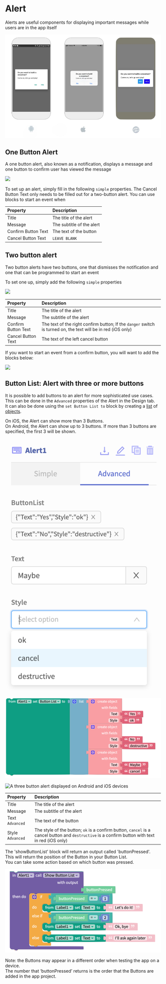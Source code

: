 # Alert

Alerts are useful components for displaying important messages while users are in the app itself

![Demonstration of how an Alert looks on Android, iOS and Web](.gitbook/assets/alertdemo.jpg)



## One Button Alert

A one button alert, also known as a notification, displays a message and one button to confirm user has viewed the message

![](.gitbook/assets/thunkable-docs-exhibits-15.png)

To set up an alert, simply fill in the following `simple` properties. The Cancel Button Text only needs to be filled out for a two-button alert. You can use blocks to start an event when

| Property | Description |
| :--- | :--- |
| Title | The title of the alert |
| Message | The subtitle of the alert |
| Confirm Button Text | The text of the button |
| Cancel Button Text | `LEAVE BLANK` |

## Two button alert

Two button alerts have two buttons, one that dismisses the notification and one that can be programmed to start an event

To set one up, simply add the following `simple` properties

![](.gitbook/assets/thunkable-docs-exhibits-14%20%282%29.png)

| Property | Description |
| :--- | :--- |
| Title | The title of the alert |
| Message | The subtitle of the alert |
| Confirm Button Text | The text of the right confirm button; If the `danger` switch is turned on, the text will be in red \(iOS only\) |
| Cancel Button Text | The text of the left cancel button |

If you want to start an event from a confirm button, you will want to add the blocks below:

![](.gitbook/assets/screen-shot-2018-06-26-at-3.56.11-pm.png)

## Button List: Alert with three or more buttons

It is possible to add buttons to an alert for more sophisticated use cases.  
This can be done in the `Advanced` properties of the Alert in the Design tab.  
It can also be done using the `set Button List to` block by creating a [list](lists.md) of [objects](objects.md).

On iOS, the Alert can show more than 3 Buttons.  
On Android, the Alert can show up to 3 buttons. If more than 3 buttons are specified, the first 3 will be shown.   


![Example of defining Button List in the Design tab](.gitbook/assets/screen-shot-2020-07-01-at-11.25.22-am.png)

![Example of defining Button List with blocks ](.gitbook/assets/buttonlistblocks.png)

![A three button alert displayed on Android and iOS devices](.gitbook/assets/thunkable-docs-exhibits-16.png)

| Property | Description |
| :--- | :--- |
| Title | The title of the alert |
| Message | The subtitle of the alert |
| Text `Advanced` | The text of the button |
| Style `Advanced` | The style of the button; `ok` is a confirm button, `cancel` is a cancel button and `destructive` is a confirm button with text in red \(iOS only\) |

The 'showButtonList' block will return an output called 'buttonPressed'.  
This will return the position of the Button in your Button List.  
You can take some action based on which button was pressed.

![](.gitbook/assets/buttonpressed.png)

Note: the Buttons may appear in a different order when testing the app on a device.   
The number that ‘buttonPressed’ returns is the order that the Buttons are added in the app project.

